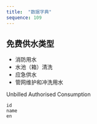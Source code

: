 ```yaml
---
title:  "数据字典"
sequence: 109
---
```


## 免费供水类型

- 消防用水
- 水池（箱）清洗
- 应急供水
- 管网维护和冲洗用水

Unbilled Authorised Consumption

```text
id
name
en
```



